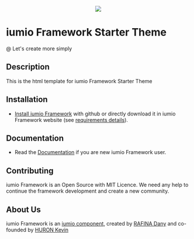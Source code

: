<p align="center"><a href="https://framework.iumio.com" target="_blank">
    <img src="https://framework.iumio.com/images/iumio.logo.black.framework.png">
</a></p>

iumio Framework Starter Theme
==============================

@ Let's create more simply


Description
------------

This is the html template for iumio Framework Starter Theme

Installation
------------

* [Install iumio Framework][2] with github or directly download it in iumio Framework website (see
  [requirements details][3]).

Documentation
-------------

* Read the [Documentation][4] if you are new iumio Framework user.


Contributing
------------

iumio Framework is an Open Source with MIT Licence.
We need any help to continue the framework development and create a new community.


About Us
--------

iumio Framework is an [iumio component][5], created by [RAFINA Dany][6] and co-founded by [HURON Kevin][7]

[1]: https://framework.iumio.com
[2]: https://framework.iumio.com/installation/manual
[3]: https://framework.iumio.com/download/SE#fh5co-features
[4]: https://framework.iumio.com/doc
[5]: https://iumio.com
[6]: https://www.linkedin.com/in/dany-rafina-672041b3/
[7]: http://kevinhuron.fr/
